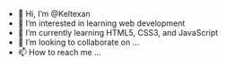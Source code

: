 - 👋 Hi, I’m @Keltexan
- 👀 I’m interested in learning web development
- 🌱 I’m currently learning HTML5, CSS3, and JavaScript
- 💞️ I’m looking to collaborate on ...
- 📫 How to reach me ...

<!---
Keltexan/Keltexan is a ✨ special ✨ repository because its `README.md` (this file) appears on your GitHub profile.
You can click the Preview link to take a look at your changes.
--->
